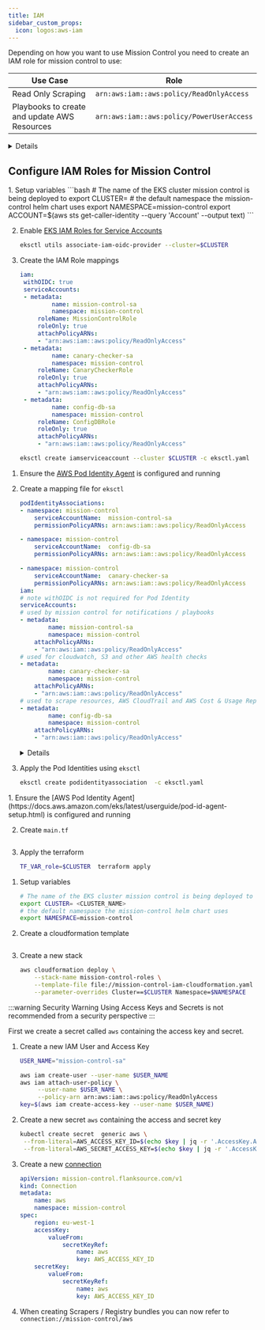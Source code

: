 ```yaml
---
title: IAM
sidebar_custom_props:
  icon: logos:aws-iam
---
```



Depending on how you want to use Mission Control you need to create an IAM role for mission control to use:

| Use Case                                     | Role                                      |
| -------------------------------------------- | ----------------------------------------- |
| Read Only Scraping                           | `arn:aws:iam::aws:policy/ReadOnlyAccess`  |
| Playbooks to create and update AWS Resources | `arn:aws:iam::aws:policy/PowerUserAccess` |

<details summary="Create new IAM Policy (Alternative)">
<div>

You can also create a new policy with just the permissions required by Mission Control

```json title="iam-policy.json"
{
	"Version": "2012-10-17",
	"Statement": [
		{
			"Sid": "mission-control-config-role",
			"Effect": "Allow",
			"Action": [
				"acm:Describe*",
				"acm:Get*",
				"acm:List*",
				"cloudtrail:LookupEvents",
				"config:BatchGetAggregateResourceConfig",
				"config:BatchGetResourceConfig",
				"config:Describe*",
				"config:Get*",
				"config:List*",
				"config:SelectAggregateResourceConfig",
				"config:SelectResourceConfig",
				"ec2:Describe*",
				"ecr:Describe*",
				"eks:Describe*",
				"eks:ListClusters",
				"elasticfilesystem:Describe*",
				"elasticloadbalancing:Describe*",
				"guardduty:Describe*",
				"guardduty:Get*",
				"guardduty:List*",
				"iam:GetAccountName",
				"iam:GetAccountSummary",
				"iam:GetGroup",
				"iam:GetGroupPolicy",
				"iam:GetInstanceProfile",
				"iam:GetLoginProfile",
				"iam:GetPolicy",
				"iam:GetRole",
				"iam:GetRolePolicy",
				"iam:GetUser",
				"iam:List*",
				"lambda:List*",
				"rds:Describe*",
				"sts:GetCallerIdentity"
				"trustedadvisor:Describe*",
				"trustedadvisor:DownloadRisk",
				"trustedadvisor:Get*",
				"trustedadvisor:List*",
			],
			"Resource": "*"
		}
	]
}
```

</div>
</details>

## Configure IAM Roles for Mission Control
<Tabs queryString="type">
<TabItem label="IAM Roles for Service Accounts" value="IRSA">

<Tabs>
<TabItem label="eksctl" value="cli">
1. Setup variables
	```bash
	# The name of the EKS cluster mission control is being deployed to
	export CLUSTER= <CLUSTER_NAME>
	# the default namespace the mission-control helm chart uses
	export NAMESPACE=mission-control
	export ACCOUNT=$(aws sts get-caller-identity  --query 'Account' --output text)
	```
	<p/>

2. Enable [EKS IAM Roles for Service Accounts](https://eksctl.io/usage/iamserviceaccounts/)

   ```bash
   eksctl utils associate-iam-oidc-provider --cluster=$CLUSTER
   ```

   <p />

3. Create the IAM Role mappings

   ```yaml title="eksctl.yaml"
   iam:
   	withOIDC: true
   	serviceAccounts:
   	- metadata:
   			name: mission-control-sa
   			namespace: mission-control
   		roleName: MissionControlRole
   		roleOnly: true
   		attachPolicyARNs:
   		- "arn:aws:iam::aws:policy/ReadOnlyAccess"
   	- metadata:
   			name: canary-checker-sa
   			namespace: mission-control
   		roleName: CanaryCheckerRole
   		roleOnly: true
   		attachPolicyARNs:
   		- "arn:aws:iam::aws:policy/ReadOnlyAccess"
   	- metadata:
   			name: config-db-sa
   			namespace: mission-control
   		roleName: ConfigDBRole
   		roleOnly: true
   		attachPolicyARNs:
   		- "arn:aws:iam::aws:policy/ReadOnlyAccess"

   ```

   ```bash
   eksctl create iamserviceaccount --cluster $CLUSTER -c eksctl.yaml
   ```


</TabItem>
</Tabs>

</TabItem>

<TabItem label="Pod Identity" value="pod" default>

<Tabs>
<TabItem label="eksctl" value="cli">

1. Ensure the [AWS Pod Identity Agent](https://docs.aws.amazon.com/eks/latest/userguide/pod-id-agent-setup.html) is configured and running

1. Create a mapping file for `eksctl`
	```yaml title="eksctl.yaml"
   podIdentityAssociations:
   	- namespace: mission-control
   		serviceAccountName:  mission-control-sa
   		permissionPolicyARNs: arn:aws:iam::aws:policy/ReadOnlyAccess

   	- namespace: mission-control
   		serviceAccountName:  config-db-sa
   		permissionPolicyARNs: arn:aws:iam::aws:policy/ReadOnlyAccess

   	- namespace: mission-control
   		serviceAccountName:  canary-checker-sa
   		permissionPolicyARNs: arn:aws:iam::aws:policy/ReadOnlyAccess
   iam:
   	# note withOIDC is not required for Pod Identity
   	serviceAccounts:
   	# used by mission control for notifications / playbooks
   	- metadata:
   			name: mission-control-sa
   			namespace: mission-control
   		attachPolicyARNs:
   		- "arn:aws:iam::aws:policy/ReadOnlyAccess"
   # used for cloudwatch, S3 and other AWS health checks
   	- metadata:
   			name: canary-checker-sa
   			namespace: mission-control
   		attachPolicyARNs:
   		- "arn:aws:iam::aws:policy/ReadOnlyAccess"
   # used to scrape resources, AWS CloudTrail and AWS Cost & Usage Reports
   	- metadata:
   			name: config-db-sa
   			namespace: mission-control
   		attachPolicyARNs:
   		- "arn:aws:iam::aws:policy/ReadOnlyAccess"
	```
	<p />

	<details summary="Using an existing IAM Role" className="mt-10">
	<span className="bg-white">
	<p>If you are using a pre-existing IAM role when creating a pod identity association, you must configure the role to trust the newly introduced EKS service principal (`pods.eks.amazonaws.com`)</p>

	```json title="iam-trust-policy.json"
	{
		"Version": "2012-10-17",
		"Statement": [
			{
				"Effect": "Allow",
				"Principal": {
					"Service": "pods.eks.amazonaws.com"
				},
				"Action": ["sts:AssumeRole", "sts:TagSession"]
			}
		]
	}
	```

	</span>

	</details>

3. Apply the Pod Identities using `eksctl`

   ```bash
   eksctl create podidentityassociation  -c eksctl.yaml
   ```

   <p />



</TabItem>
<TabItem label="Terraform" value="terraform">
1. Ensure the [AWS Pod Identity Agent](https://docs.aws.amazon.com/eks/latest/userguide/pod-id-agent-setup.html) is configured and running

2. Create `main.tf`

   ```hcl title="main.tf"  file=<rootDir>/docs/partials/_pod_identity.tf
   ```
	<p/>
3. Apply the terraform
   ```bash
   TF_VAR_role=$CLUSTER  terraform apply
   ```
	 <p/>

</TabItem>

<TabItem label="Cloudformation" value="cloudformation">

1. Setup variables
	```bash
	# The name of the EKS cluster mission control is being deployed to
	export CLUSTER= <CLUSTER_NAME>
	# the default namespace the mission-control helm chart uses
	export NAMESPACE=mission-control
	```
	<p/>

1. Create a cloudformation template

   ```yaml title="mission-control-iam-cloudformation.yaml"  file=<rootDir>/docs/partials/_pod_identity.yaml
   ```
	 <p/>

2. Create a new stack
	```bash
	aws cloudformation deploy \
		--stack-name mission-control-roles \
		--template-file file://mission-control-iam-cloudformation.yaml \
		--parameter-overrides Cluster==$CLUSTER Namespace=$NAMESPACE
	```
	<p/>



</TabItem>
</Tabs>

</TabItem>

<TabItem label="Access Key" value="accessKey">

:::warning Security Warning
Using Access Keys and Secrets is not recommended from a security perspective
:::

First we create a secret called `aws` containing the access key and secret.

1. Create a new IAM User and Access Key

   ```bash
   USER_NAME="mission-control-sa"

   aws iam create-user --user-name $USER_NAME
   aws iam attach-user-policy \
	 	--user-name $USER_NAME \
		--policy-arn arn:aws:iam::aws:policy/ReadOnlyAccess
   key=$(aws iam create-access-key --user-name $USER_NAME)
   ```
	 <p/>

2. Create a new secret `aws` containing the access and secret key

   ```bash
   kubectl create secret  generic aws \
   	--from-literal=AWS_ACCESS_KEY_ID=$(echo $key | jq -r '.AccessKey.AccessKeyId') \
   	--from-literal=AWS_SECRET_ACCESS_KEY=$(echo $key | jq -r '.AccessKey.SecretAccessKey')
   ```
	 <p/>
3. Create a new [connection](/reference/connections)

	```yaml title="aws-connection.yaml"
	apiVersion: mission-control.flanksource.com/v1
	kind: Connection
	metadata:
		name: aws
		namespace: mission-control
	spec:
		region: eu-west-1
		accessKey:
			valueFrom:
				secretKeyRef:
					name: aws
					key: AWS_ACCESS_KEY_ID
		secretKey:
			valueFrom:
				secretKeyRef:
					name: aws
					key: AWS_ACCESS_KEY_ID

	```
	 <p/>

1. When creating Scrapers / Registry bundles you can now refer to `connection://mission-control/aws`

</TabItem>
</Tabs>

